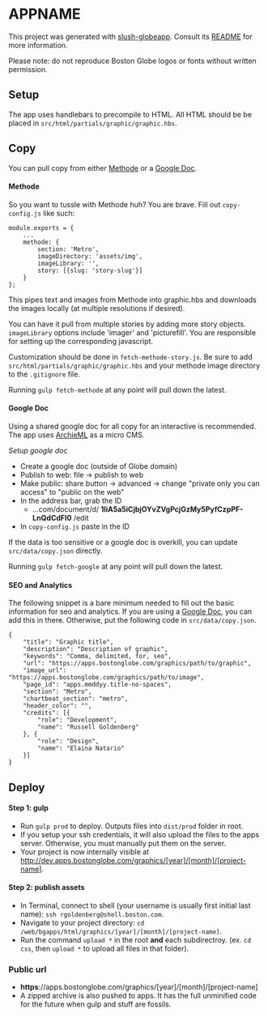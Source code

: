 # APPNAME

This project was generated with [slush-globeapp](https://github.com/BostonGlobe/slush-globeapp). Consult its [README](https://github.com/BostonGlobe/slush-globeapp) for more information.

Please note: do not reproduce Boston Globe logos or fonts without written permission.

## Setup
The app uses handlebars to precompile to HTML. All HTML should be be placed in `src/html/partials/graphic/graphic.hbs`.

## Copy

You can pull copy from either [Methode](#methode) or a [Google Doc](#google-doc).

#### Methode
So you want to tussle with Methode huh? You are brave. Fill out `copy-config.js` like such: 

```
module.exports = {
	...
	methode: {
		section: 'Metro',
		imageDirectory: 'assets/img',
		imageLibrary: '',
		story: [{slug: 'story-slug'}]
	}
};

```

This pipes text and images from Methode into graphic.hbs and downloads the images locally (at multiple resolutions if desired).

You can have it pull from multiple stories by adding more story objects. `imageLibrary` options include 'imager' and 'picturefill'. You are responsible for setting up the corresponding javascript.

Customization should be done in `fetch-methode-story.js`. Be sure to add `src/html/partials/graphic/graphic.hbs` and your methode image directory to the `.gitignore` file.

Running `gulp fetch-methode` at any point will pull down the latest.

#### Google Doc
Using a shared google doc for all copy for an interactive is recommended. The app uses [ArchieML](http://archieml.org) as a micro CMS.

*Setup google doc*
- Create a google doc (outside of Globe domain)
- Publish to web: file -> publish to web
- Make public: share button -> advanced -> change "private only you can access" to "public on the web"
- In the address bar, grab the ID
	- ...com/document/d/ **1IiA5a5iCjbjOYvZVgPcjGzMy5PyfCzpPF-LnQdCdFI0** /edit
- In `copy-config.js` paste in the ID

If the data is too sensitive or a google doc is overkill, you can update `src/data/copy.json` directly. 

Running `gulp fetch-google` at any point will pull down the latest.

#### SEO and Analytics
The following snippet is a bare minimum needed to fill out the basic information for seo and analytics. If you are using a [Google Doc](#google-doc), you can add this in there. Otherwise, put the following code in `src/data/copy.json`.

```
{
	"title": "Graphic title",
	"description": "Description of graphic",
	"keywords": "Comma, delimited, for, seo",
	"url": "https://apps.bostonglobe.com/graphics/path/to/graphic",
	"image_url": "https://apps.bostonglobe.com/graphics/path/to/image",
	"page_id": "apps.mmddyy.title-no-spaces",
	"section": "Metro",
	"chartbeat_section": "metro",
	"header_color": "",
	"credits": [{
		"role": "Development",
		"name": "Russell Goldenberg"
	}, {
		"role": "Design",
		"name": "Elaina Natario"
	}]
}
```

## Deploy
#### Step 1: gulp 
- Run `gulp prod` to deploy. Outputs files into `dist/prod` folder in root. 
- If you setup your ssh credentials, it will also upload the files to the apps server. Otherwise, you must manually put them on the server.
- Your project is now internally visible at http://dev.apps.bostonglobe.com/graphics/[year]/[month]/[project-name].

#### Step 2: publish assets
- In Terminal, connect to shell (your username is usually first initial last name): `ssh rgoldenberg@shell.boston.com`.
- Navigate to your project directory: `cd /web/bgapps/html/graphics/[year]/[month]/[project-name]`.
- Run the command `upload *` in the root **and** each subdirectroy. (ex. `cd css`, then `upload *` to upload all files in that folder).

### Public url
- **https**://apps.bostonglobe.com/graphics/[year]/[month]/[project-name]
- A zipped archive is also pushed to apps. It has the full unminified code for the future when gulp and stuff are fossils.